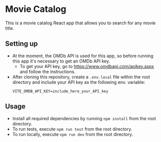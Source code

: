 # Movie Catalog

This is a movie catalog React app that allows you to search for any movie title.


## Setting up
- At the moment, the OMDb API is used for this app, so before running this app it's necessary to get an OMDb API key.
    - To get your API key, go to https://www.omdbapi.com/apikey.aspx and follow the instructions.
- After cloning this repository, create a `.env.local` file within the root directory and include your API key as the following env. variable:
  ```
  VITE_OMDB_API_KEY=include_here_your_API_key
  ```

## Usage
- Install all required dependencies by running `npm install` from the root directory.
- To run tests, execute `npm run test` from the root directory.
- To run locally, execute `npm run dev` from the root directory.